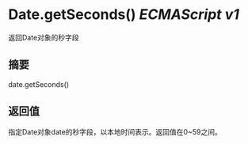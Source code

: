 # Date.getSeconds() _ECMAScript v1_

返回Date对象的秒字段

## 摘要

date.getSeconds()

## 返回值

指定Date对象date的秒字段，以本地时间表示。返回值在0~59之间。

